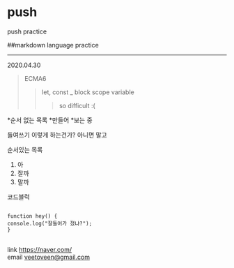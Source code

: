 # push
push practice

##markdown language practice
*****
2020.04.30
> ECMA6
> > let, const _ block scope variable
> > > so difficult :(

*순서 없는 목록
  *만들어
    *보는 중
    
들여쓰기
  이렇게 하는건가?
  아니면 말고
  
순서있는 목록
1. 아
2. 잘까
3. 말까


코드블럭
<pre>
<code>
function hey() {
console.log("잘들어가 졌냐?");
}
</code>
</pre>

link <https://naver.com/>   
email <veetoveen@gmail.com>

